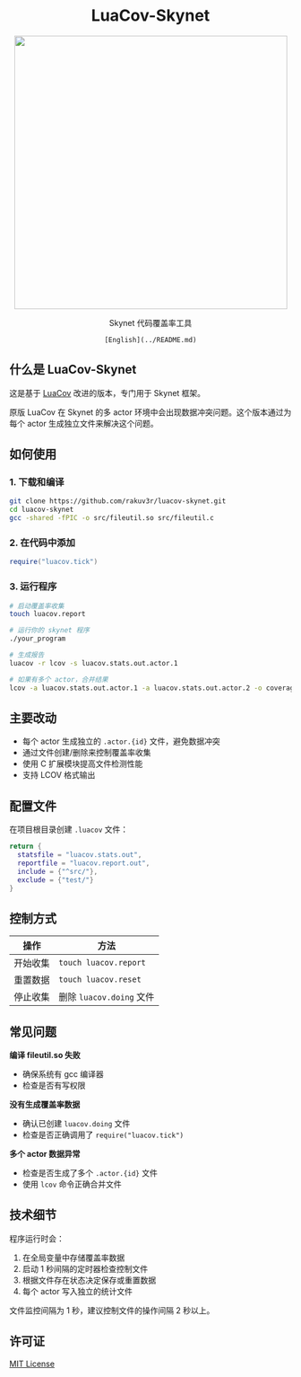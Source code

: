<div align="center">
    <h1>LuaCov-Skynet</h1>
    <img src="logo/luacov-skynet.png" width="487" alt=""/>
    <p>Skynet 代码覆盖率工具</p>
    
    [English](../README.md)
</div>

## 什么是 LuaCov-Skynet

这是基于 [LuaCov](https://github.com/lunarmodules/luacov) 改进的版本，专门用于 Skynet 框架。

原版 LuaCov 在 Skynet 的多 actor 环境中会出现数据冲突问题。这个版本通过为每个 actor 生成独立文件来解决这个问题。

## 如何使用

### 1. 下载和编译

```bash
git clone https://github.com/rakuv3r/luacov-skynet.git
cd luacov-skynet
gcc -shared -fPIC -o src/fileutil.so src/fileutil.c
```

### 2. 在代码中添加

```lua
require("luacov.tick")
```

### 3. 运行程序

```bash
# 启动覆盖率收集
touch luacov.report

# 运行你的 skynet 程序
./your_program

# 生成报告
luacov -r lcov -s luacov.stats.out.actor.1

# 如果有多个 actor，合并结果
lcov -a luacov.stats.out.actor.1 -a luacov.stats.out.actor.2 -o coverage.lcov
```

## 主要改动

- 每个 actor 生成独立的 `.actor.{id}` 文件，避免数据冲突
- 通过文件创建/删除来控制覆盖率收集
- 使用 C 扩展模块提高文件检测性能
- 支持 LCOV 格式输出

## 配置文件

在项目根目录创建 `.luacov` 文件：

```lua
return {
  statsfile = "luacov.stats.out",
  reportfile = "luacov.report.out",
  include = {"^src/"},
  exclude = {"test/"}
}
```

## 控制方式

| 操作 | 方法 |
|------|------|
| 开始收集 | `touch luacov.report` |
| 重置数据 | `touch luacov.reset` |
| 停止收集 | 删除 `luacov.doing` 文件 |

## 常见问题

**编译 fileutil.so 失败**
- 确保系统有 gcc 编译器
- 检查是否有写权限

**没有生成覆盖率数据**
- 确认已创建 `luacov.doing` 文件
- 检查是否正确调用了 `require("luacov.tick")`

**多个 actor 数据异常**
- 检查是否生成了多个 `.actor.{id}` 文件
- 使用 `lcov` 命令正确合并文件

## 技术细节

程序运行时会：
1. 在全局变量中存储覆盖率数据
2. 启动 1 秒间隔的定时器检查控制文件
3. 根据文件存在状态决定保存或重置数据
4. 每个 actor 写入独立的统计文件

文件监控间隔为 1 秒，建议控制文件的操作间隔 2 秒以上。

## 许可证

[MIT License](../LICENSE)